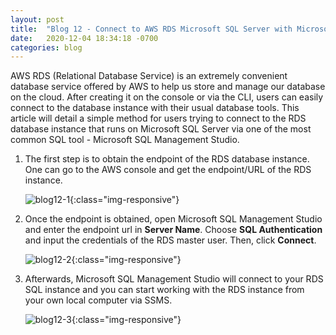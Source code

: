 ```yaml
---
layout: post 
title:  "Blog 12 - Connect to AWS RDS Microsoft SQL Server with Microsoft SQL Management Studio"
date:   2020-12-04 18:34:18 -0700
categories: blog
---
```



AWS RDS (Relational Database Service) is an extremely convenient database service offered by AWS to help us store and manage our database on the cloud. After creating it on the console or via the CLI, users can easily connect to the database instance with their usual database tools. This article will detail a simple method for users trying to connect to the RDS database instance that runs on Microsoft SQL Server via one of the most common SQL tool - Microsoft SQL Management Studio.



1. The first step is to obtain the endpoint of the RDS database instance. One can go to the AWS console and get the endpoint/URL of the RDS instance.

    ![blog12-1](/assets/blog12-1.PNG){:class="img-responsive"}


2.  Once the endpoint is obtained, open Microsoft SQL Management Studio and enter the endpoint url in **Server Name**. Choose **SQL Authentication** and input the credentials of the RDS master user. Then, click **Connect**.

    ![blog12-2](/assets/blog12-2.png){:class="img-responsive"}


3. Afterwards, Microsoft SQL Management Studio will connect to your RDS SQL instance and you can start working with the RDS instance from your own local computer via SSMS.

    ![blog12-3](/assets/blog12-3.PNG){:class="img-responsive"}




